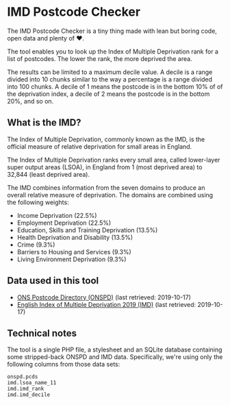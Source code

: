 # IMD Postcode Checker

The IMD Postcode Checker is a tiny thing made with lean but boring code,
open data and plenty of ❤️.

The tool enables you to look up the Index of Multiple Deprivation rank for a
list of postcodes. The lower the rank, the more deprived the area.

The results can be limited to a maximum decile value. A decile is a range
divided into 10 chunks similar to the way a percentage is a range divided into
100 chunks. A decile of 1 means the postcode is in the bottom 10% of of the
deprivation index, a decile of 2 means the postcode is in the bottom 20%, and so
on.

## What is the IMD?

The Index of Multiple Deprivation, commonly known as the IMD, is the official
measure of relative deprivation for small areas in England.

The Index of Multiple Deprivation ranks every small area, called lower-layer
super output areas (LSOA), in England from 1 (most deprived area) to 32,844
(least deprived area).

The IMD combines information from the seven domains to produce an overall
relative measure of deprivation. The domains are combined using the following
weights:

- Income Deprivation (22.5%)
- Employment Deprivation (22.5%)
- Education, Skills and Training Deprivation (13.5%)
- Health Deprivation and Disability (13.5%)
- Crime (9.3%)
- Barriers to Housing and Services (9.3%)
- Living Environment Deprivation (9.3%)

## Data used in this tool

- [ONS Postcode Directory (ONSPD)](https://www.ons.gov.uk/methodology/geography/geographicalproducts/postcodeproducts) (last retrieved: 2019-10-17)
- [English Index of Multiple Deprivation 2019 (IMD)](https://www.gov.uk/government/statistics/english-indices-of-deprivation-2019) (last retrieved: 2019-10-17)

## Technical notes

The tool is a single PHP file, a stylesheet and an SQLite database containing
some stripped-back ONSPD and IMD data. Specifically, we're using only the
following columns from those data sets:

    onspd.pcds
    imd.lsoa_name_11
    imd.imd_rank
    imd.imd_decile

